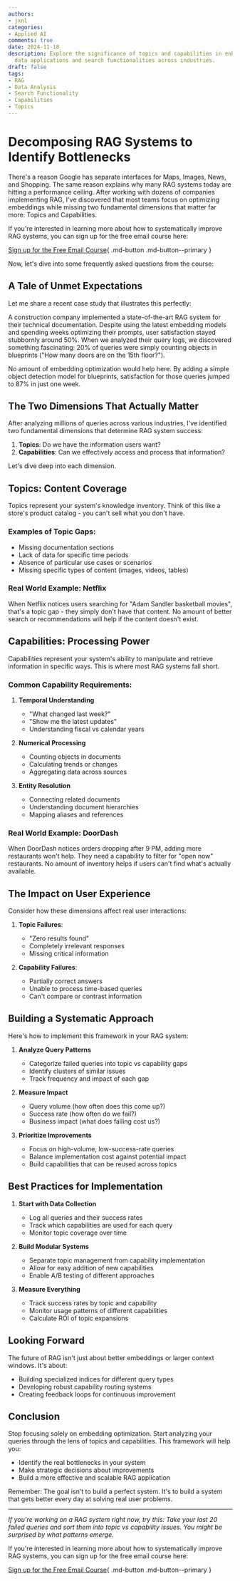 ```yaml
---
authors:
- jxnl
categories:
- Applied AI
comments: true
date: 2024-11-18
description: Explore the significance of topics and capabilities in enhancing RAG
  data applications and search functionalities across industries.
draft: false
tags:
- RAG
- Data Analysis
- Search Functionality
- Capabilities
- Topics
---
```


# Decomposing RAG Systems to Identify Bottlenecks

There's a reason Google has separate interfaces for Maps, Images, News, and Shopping. The same reason explains why many RAG systems today are hitting a performance ceiling. After working with dozens of companies implementing RAG, I've discovered that most teams focus on optimizing embeddings while missing two fundamental dimensions that matter far more: Topics and Capabilities.

<!--more-->

If you're interested in learning more about how to systematically improve RAG systems, you can sign up for the free email course here:

[Sign up for the Free Email Course](https://dub.link/6wk-rag-email){ .md-button .md-button--primary }

Now, let's dive into some frequently asked questions from the course:


## A Tale of Unmet Expectations 

Let me share a recent case study that illustrates this perfectly:

A construction company implemented a state-of-the-art RAG system for their technical documentation. Despite using the latest embedding models and spending weeks optimizing their prompts, user satisfaction stayed stubbornly around 50%. When we analyzed their query logs, we discovered something fascinating: 20% of queries were simply counting objects in blueprints ("How many doors are on the 15th floor?").

No amount of embedding optimization would help here. By adding a simple object detection model for blueprints, satisfaction for those queries jumped to 87% in just one week.

## The Two Dimensions That Actually Matter

After analyzing millions of queries across various industries, I've identified two fundamental dimensions that determine RAG system success:

1. **Topics**: Do we have the information users want?
2. **Capabilities**: Can we effectively access and process that information?

Let's dive deep into each dimension.

## Topics: Content Coverage

Topics represent your system's knowledge inventory. Think of this like a store's product catalog - you can't sell what you don't have.

### Examples of Topic Gaps:
- Missing documentation sections
- Lack of data for specific time periods
- Absence of particular use cases or scenarios
- Missing specific types of content (images, videos, tables)

### Real World Example: Netflix
When Netflix notices users searching for "Adam Sandler basketball movies", that's a topic gap - they simply don't have that content. No amount of better search or recommendations will help if the content doesn't exist.

## Capabilities: Processing Power

Capabilities represent your system's ability to manipulate and retrieve information in specific ways. This is where most RAG systems fall short.

### Common Capability Requirements:

1. **Temporal Understanding**
   - "What changed last week?"
   - "Show me the latest updates"
   - Understanding fiscal vs calendar years

2. **Numerical Processing**
   - Counting objects in documents
   - Calculating trends or changes
   - Aggregating data across sources

3. **Entity Resolution**
   - Connecting related documents
   - Understanding document hierarchies
   - Mapping aliases and references

### Real World Example: DoorDash
When DoorDash notices orders dropping after 9 PM, adding more restaurants won't help. They need a capability to filter for "open now" restaurants. No amount of inventory helps if users can't find what's actually available.

## The Impact on User Experience

Consider how these dimensions affect real user interactions:

1. **Topic Failures**:
   - "Zero results found"
   - Completely irrelevant responses
   - Missing critical information

2. **Capability Failures**:
   - Partially correct answers
   - Unable to process time-based queries
   - Can't compare or contrast information

## Building a Systematic Approach

Here's how to implement this framework in your RAG system:

1. **Analyze Query Patterns**
   - Categorize failed queries into topic vs capability gaps
   - Identify clusters of similar issues
   - Track frequency and impact of each gap

2. **Measure Impact**
   - Query volume (how often does this come up?)
   - Success rate (how often do we fail?)
   - Business impact (what does failing cost us?)

3. **Prioritize Improvements**
   - Focus on high-volume, low-success-rate queries
   - Balance implementation cost against potential impact
   - Build capabilities that can be reused across topics

## Best Practices for Implementation

1. **Start with Data Collection**
   - Log all queries and their success rates
   - Track which capabilities are used for each query
   - Monitor topic coverage over time

2. **Build Modular Systems**
   - Separate topic management from capability implementation
   - Allow for easy addition of new capabilities
   - Enable A/B testing of different approaches

3. **Measure Everything**
   - Track success rates by topic and capability
   - Monitor usage patterns of different capabilities
   - Calculate ROI of topic expansions

## Looking Forward

The future of RAG isn't just about better embeddings or larger context windows. It's about:
- Building specialized indices for different query types
- Developing robust capability routing systems
- Creating feedback loops for continuous improvement

## Conclusion

Stop focusing solely on embedding optimization. Start analyzing your queries through the lens of topics and capabilities. This framework will help you:
- Identify the real bottlenecks in your system
- Make strategic decisions about improvements
- Build a more effective and scalable RAG application

Remember: The goal isn't to build a perfect system. It's to build a system that gets better every day at solving real user problems.

---

*If you're working on a RAG system right now, try this: Take your last 20 failed queries and sort them into topic vs capability issues. You might be surprised by what patterns emerge.*

If you're interested in learning more about how to systematically improve RAG systems, you can sign up for the free email course here:

[Sign up for the Free Email Course](https://dub.link/6wk-rag-email){ .md-button .md-button--primary }
